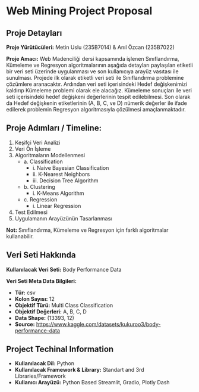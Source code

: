 # Web Mining Project Proposal

## Proje Detayları 
**Proje Yürütücüleri:** Metin Uslu (235B7014) & Anıl Özcan (235B7022)  

**Proje Amacı:** Web Madenciliği dersi kapsamında işlenen Sınıflandırma, Kümeleme ve Regresyon algoritmalarının aşağıda detayları paylaşılan etiketli bir veri seti üzerinde uygulanması ve son kullanıcıya arayüz vasıtası ile sunulması. Projede ilk olarak etiketli veri seti ile Sınıflandırma problemine çözümlere aranacaktır. Ardından veri seti içerisindeki Hedef değişkenimizi kaldırıp Kümeleme problemi olarak ele alacağız. Kümeleme sonuçları ile veri seti içerisindeki hedef değişkeni değerlerinin tespit edilebilmesi. Son olarak da Hedef değişkenin etiketlerinin (A, B, C, ve D) nümerik değerler ile ifade edilerek problemin Regresyon algoritmasıyla çözülmesi amaçlanmaktadır.

## Proje Adımları / Timeline:
1. Keşifçi Veri Analizi
1. Veri Ön İşleme
1. Algoritmaların Modellenmesi  
    - a. Classification  
        -   i. Naive Bayesian Classification  
        -   ii. K-Nearest Neighbors  
        -   iii. Decision Tree Algorithm  
    - b. Clustering  
        -   i. K-Means Algorithm  
    - c. Regression  
        -   i. Linear Regression  
1. Test Edilmesi
1. Uygulamanın Arayüzünün Tasarlanması  

**Not:** Sınıflandırma, Kümeleme ve Regresyon için farklı algoritmalar kullanabilir.

## Veri Seti Hakkında  
**Kullanılacak Veri Seti:** Body Performance Data  

**Veri Seti Meta Data Bilgileri:**
* **Tür:** csv  
* **Kolon Sayısı:** 12  
* **Objektif Türü:** Multi Class Classification  
* **Objektif Değerleri:** A, B, C, D  
* **Data Shape:** (13393, 12)  
* **Source:** https://www.kaggle.com/datasets/kukuroo3/body-performance-data  

## Project Techinal Information
* **Kullanılacak Dil:** Python  
* **Kullanılacak Framework & Library:** Standart and 3rd Libraries/Framework  
* **Kullanıcı Arayüzü:** Python Based Streamlit, Gradio, Plotly Dash  
